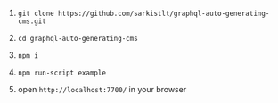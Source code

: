 1. ```git clone https://github.com/sarkistlt/graphql-auto-generating-cms.git```

2. ```cd graphql-auto-generating-cms```

2. ```npm i```

3. ```npm run-script example```

4. open ```http://localhost:7700/``` in your browser
